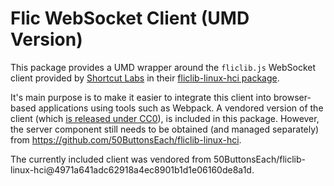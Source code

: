 # Flic WebSocket Client (UMD Version)

This package provides a UMD wrapper around the `fliclib.js` WebSocket client
provided by [Shortcut Labs](https://shortcutlabs.com) in their
[fliclib-linux-hci package](https://github.com/50ButtonsEach/fliclib-linux-hci).

It's main purpose is to make it easier to integrate this client into
browser-based applications using tools such as Webpack. A vendored version of
the client (which [is released under
CC0](https://raw.githubusercontent.com/50ButtonsEach/fliclib-linux-hci/master/COPYING%20(for%20the%20documentation%20and%20source%20code).txt)),
is included in this package. However, the server component still needs to be
obtained (and managed separately) from
https://github.com/50ButtonsEach/fliclib-linux-hci.

The currently included client was vendored from
50ButtonsEach/fliclib-linux-hci@4971a641adc62918a4ec8901b1d1e06160de8a1d.
